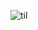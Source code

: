 
![til](https://github.com/anastasiia-belova/Visualizations/blob/main/Network%20Visualization/network_visualization.gif)
